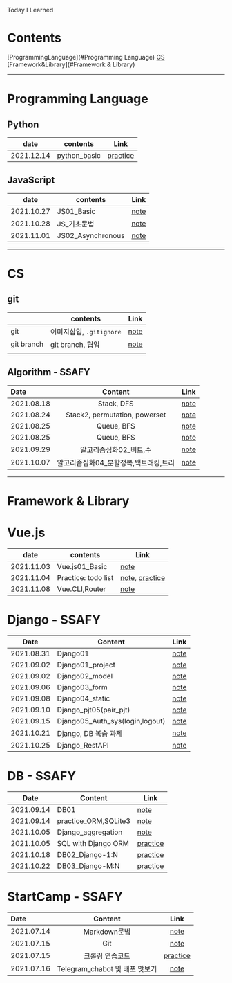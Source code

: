 Today I Learned
# Contents

[ProgrammingLanguage](#Programming Language)
[CS](#CS)
[Framework&Library](#Framework & Library)

---




# Programming Language
## Python
| date | contents                 | Link                      |
| ---------- | ------------------------ | ------------------------- |
| 2021.12.14 | python_basic | [practice](./ProgrammingLanguage/Python/.md) |



## JavaScript

| date | contents                 | Link                      |
| ---------- | ------------------------ | ------------------------- |
| 2021.10.27 | JS01_Basic | [note](./note/JS01.md)      |
| 2021.10.28 | JS_기초문법 | [note](./note/JS_Basic.md) |
| 2021.11.01 | JS02_Asynchronous | [note](./note/JS02.md) |

---



# CS

## git

|            | contents                 | Link                      |
| ---------- | ------------------------ | ------------------------- |
| git        | 이미지삽입, `.gitignore` | [note](./note/note.md)  |
| git branch | git branch, 협업         | [note](./note/gitbranch.md) |
|            |                          |                           |



## Algorithm - SSAFY

| Date       |            Content            |           Link          |
| :--------- | :---------------------------: | :-----------------------:|
| 2021.08.18 |          Stack, DFS           |   [note](./note/stack.md)  |
| 2021.08.24 | Stack2, permutation, powerset |  [note](./note/stack2.md)  |
| 2021.08.25 |          Queue, BFS           | [note](./note/Queue,BFS.md)|
| 2021.08.25 |          Queue, BFS           | [note](./note/Queue,BFS.md)|
| 2021.09.29 |          알고리즘심화02_비트,수         | [note](./note/알고리즘심화02_start.md)|
| 2021.10.07 |          알고리즘심화04_분할정복,백트래킹,트리  | [note](./note/알고리즘심화04_분할정복,백트래킹.md)|

---



# Framework & Library

# Vue.js

| date | contents                 | Link                      |
| ---------- | ------------------------ | ------------------------- |
| 2021.11.03 | Vue.js01_Basic | [note](./note/Vue01.md)      |
| 2021.11.04 | Practice: todo list |[note](./note/Vue01_Workshop.md), [practice](./practice/Vue_02_Workshop.html)      |
| 2021.11.08 | Vue.CLI,Router |[note](./note/Vue02_router.md)|



# Django - SSAFY

| Date       | Content        | Link                   |
| ---------- | -------------- | ---------------------- |
| 2021.08.31 | Django01       | [note](./note/장고.md)   |
| 2021.09.02 | Django01_project | [note](./note/210902_장고실습.md) |
| 2021.09.02 | Django02_model | [note](./note/장고02.md) |
| 2021.09.06 | Django03_form | [note](./note/장고03.md) |
| 2021.09.08 | Django04_static | [note](./note/장고04.md) |
| 2021.09.10 | Django_pjt05(pair_pjt) | [note](./note/장고_pjt05.md) |
| 2021.09.15 | Django05_Auth_sys(login,logout) | [note](./note/장고05_01.md)|
| 2021.10.21 | Django, DB 복습 과제 | [note](./note/db_05_homework)|
| 2021.10.25 | Django_RestAPI | [note](./note/장고_restapi.md)|



# DB - SSAFY

| Date       | Content        | Link                   |
| ---------- | -------------- | ---------------------- |
| 2021.09.14 | DB01       | [note](./note/DB01.md) |
| 2021.09.14 | practice_ORM,SQLite3       | [note](./note/db_01_WS.md) |
| 2021.10.05 | Django_aggregation| [note](./note/Django_aggregation.md) |
| 2021.10.05 | SQL with Django ORM| [practice](./practice/orm/SQL_ORM.md) |
| 2021.10.18 | DB02_Django-1:N | [practice](./practice/orm/DB02.md) |
| 2021.10.22 | DB03_Django-M:N | [practice](./practice/orm/DB03.md) |




# StartCamp - SSAFY 

| Date       |            Content             |               Link               |
| :--------- | :----------------------------: | :------------------------------: |
| 2021.07.14 |          Markdown문법          |   [note](./note/markdown안내.md)   |
| 2021.07.15 |              Git               |       [note](./note/git.md)        |
| 2021.07.15 |        크롤링 연습코드         |     [practice](./python_crawling)      |
| 2021.07.16 | Telegram_chabot 및 배포 맛보기 | [note](./note/telegram봇만들기.md) |

